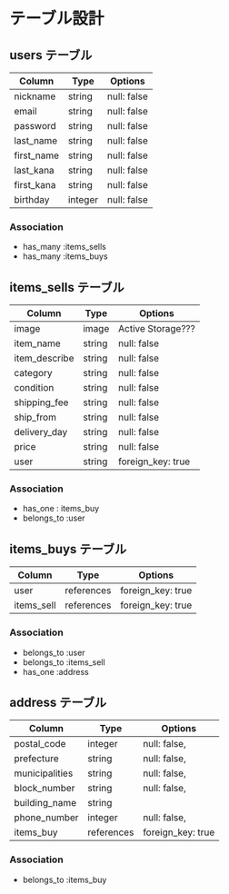 # テーブル設計

## users テーブル

| Column     | Type    | Options     |
| ---------- | ------- | ----------- |
| nickname   | string  | null: false |
| email      | string  | null: false |
| password   | string  | null: false |
| last_name  | string  | null: false |
| first_name | string  | null: false |
| last_kana  | string  | null: false |
| first_kana | string  | null: false |
| birthday   | integer | null: false |


### Association

- has_many :items_sells
- has_many :items_buys

## items_sells テーブル

| Column        | Type   | Options           |
| ------------- | ------ | ----------------- |
| image         | image  | Active Storage??? |
| item_name     | string | null: false       |
| item_describe | string | null: false       |
| category      | string | null: false       |
| condition     | string | null: false       |
| shipping_fee  | string | null: false       |
| ship_from     | string | null: false       |
| delivery_day  | string | null: false       |
| price         | string | null: false       |
| user          | string | foreign_key: true |

### Association

- has_one : items_buy
- belongs_to :user

## items_buys テーブル

| Column     | Type       | Options           |
| ---------- | ---------- | ----------------- |
| user       | references | foreign_key: true |
| items_sell | references | foreign_key: true |


### Association

- belongs_to :user
- belongs_to :items_sell
- has_one :address

## address テーブル

| Column         | Type       | Options           |
| -------------- | ---------- | ----------------- |
| postal_code    | integer    | null: false,      |
| prefecture     | string     | null: false,      |
| municipalities | string     | null: false,      |
| block_number   | string     | null: false,      |
| building_name  | string     |                   |
| phone_number   | integer    | null: false,      |
| items_buy      | references | foreign_key: true |


### Association

- belongs_to :items_buy